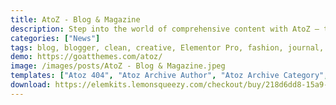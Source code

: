 ```yaml
---
title: AtoZ - Blog & Magazine
description: Step into the world of comprehensive content with AtoZ – the ultimate Elementor template kit designed for blogs and online magazines. Elevate your online presence with our captivating and functional templates. Seamlessly merging aesthetics and functionality, AtoZ offers a range of layouts tailored to showcase a diverse range of content. Utilize Elementor's intuitive drag-and-drop editor to personalize fonts, colors, and arrangements. Whether you're spotlighting articles, news, reviews, or features, AtoZ ensures an engaging browsing experience. Transform your website into an information hub with AtoZ – the pinnacle Elementor template kit for blogs and online magazines. From A to Z, inspire readers and foster meaningful discussions today.
categories: ["News"]
tags: blog, blogger, clean, creative, Elementor Pro, fashion, journal, lifestyle, magazine, minimal, modern, newspaper, personal, red, travel
demo: https://goatthemes.com/atoz/
image: /images/posts/AtoZ - Blog & Magazine.jpeg
templates: ["Atoz 404", "Atoz Archive Author", "Atoz Archive Category", "Atoz Footer 1", "Atoz Footer 2", "Atoz Header 1", "Atoz Header 2", "Atoz Offcanvas", "Atoz Search", "Atoz Single", "Contact", "Faq", "Global", "Home 1", "Home 2", "Our Team"]
download: https://elemkits.lemonsqueezy.com/checkout/buy/218d6dd8-15a9-46e1-930d-cf1802d14156
---
```

